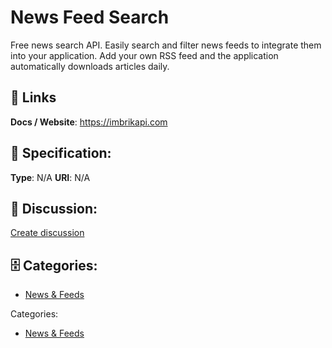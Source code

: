 # News Feed Search


Free news search API. Easily search and filter news feeds to integrate them into your application. Add your own RSS feed and the application automatically downloads articles daily.

##  🔗 Links
**Docs / Website**: https://imbrikapi.com

## 🧬 Specification:
**Type**:  N/A 
**URI**:  N/A 

## 💬 Discussion:
[Create discussion](https://github.com/apis-list/apis-list/discussions/new)

## 🗄️ Categories:
- [News & Feeds](https://github.com/apis-list/apis-list#news-and-feeds)



Categories:
- [News & Feeds](https://github.com/apis-list/apis-list#news-and-feeds)



